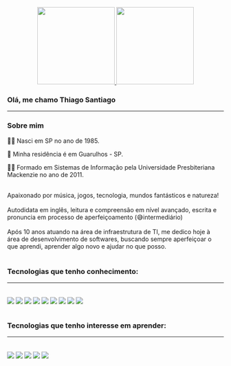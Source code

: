 <div align = "center">
  <a href="https://github.com/ThiSantiago">
  <img height = "180em" src = "https://github-readme-stats.vercel.app/api?username=ThiSantiago&show_icons=true&theme=dark&include_all_commits=true&count_private=true" />
  <img height = "180em" src = "https://github-readme-stats.vercel.app/api/top-langs/?username=cairon-henrique-60&layout=compact&langs_count=7&theme=dark" />
  </a>
</div>

###  Olá, me chamo Thiago Santiago  
____________________________________________________________
###  Sobre mim
👶🏼 Nasci em SP no ano de 1985.

🏡 Minha residência é em Guarulhos - SP.

👩‍🎓 Formado em Sistemas de Informação pela Universidade Presbiteriana Mackenzie no ano de 2011.
<div style="display: inline_block"><br/>
Apaixonado por música, jogos, tecnologia, mundos fantásticos e natureza! 
<div style="display: inline_block"><br/>
Autodidata em inglês, leitura e compreensão em nível avançado, escrita e pronuncia em processo de aperfeiçoamento (😅intermediário)
<div style="display: inline_block"><br/>
Após 10 anos atuando na área de infraestrutura de TI, me dedico hoje à área de desenvolvimento de softwares, buscando sempre aperfeiçoar o que aprendi, aprender algo novo e ajudar no que posso.

<div style="display: inline_block"><br/>

###  Tecnologias que tenho conhecimento:
____________________________________________________________
  
<div style="display: inline_block"><br/>
    <img align="center" src=https://img.shields.io/badge/GIT-E44C30?style=for-the-badge&logo=git&logoColor=white />
    <img align="center" src=https://img.shields.io/badge/Microsoft_Azure-0089D6?style=for-the-badge&logo=microsoft-azure&logoColor=white />
    <img align="center" src=https://img.shields.io/badge/GitHub-100000?style=for-the-badge&logo=github&logoColor=white />
    <img align="center"  src=https://img.shields.io/badge/C%23-239120?style=for-the-badge&logo=c-sharp&logoColor=white />
    <img align="center"  src=https://img.shields.io/badge/.NET-5C2D91?style=for-the-badge&logo=.net&logoColor=white />
    <img align="center" src=https://img.shields.io/badge/HTML-239120?style=for-the-badge&logo=html5&logoColor=white>
    <img align="center" src=https://img.shields.io/badge/PostgreSQL-316192?style=for-the-badge&logo=postgresql&logoColor=white>
    <img align="center" src=https://img.shields.io/badge/Microsoft_SQL_Server-CC2927?style=for-the-badge&logo=microsoft-sql-server&logoColor=white>
    <img align="center" src=https://img.shields.io/badge/Oracle-F80000?style=for-the-badge&logo=oracle&logoColor=black>

</div>

<div style="display: inline_block"><br/>

###  Tecnologias que tenho interesse em aprender:
____________________________________________________________
<div style="display: inline_block"><br/>
    <img align="center" src=https://img.shields.io/badge/Python-3776AB?style=for-the-badge&logo=python&logoColor=white>
    <img align="center" src=https://img.shields.io/badge/CSS-239120?&style=for-the-badge&logo=css3&logoColor=white>
    <img align="center" src=https://img.shields.io/badge/JavaScript-F7DF1E?style=for-the-badge&logo=javascript&logoColor=black>
    <img align="center" src=https://img.shields.io/badge/Bootstrap-563D7C?style=for-the-badge&logo=bootstrap&logoColor=white>
    <img align="center" src=https://img.shields.io/badge/Unity-100000?style=for-the-badge&logo=unity&logoColor=white>
</div>
